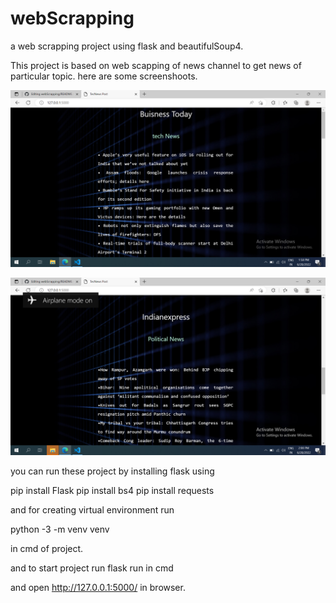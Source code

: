 # webScrapping
a web scrapping project using flask and beautifulSoup4.

This project is based on web scapping of news channel to get news of particular topic.
 here are some screenshoots.
 
 
 ![scrShoot](/static/image/sc1.png)
 
 ![scrShoot](/static/image/sc2.png)
 
 you can run these project by installing flask
 using 
  
 pip install Flask
 pip install bs4
 pip install requests
 
 and 
 for creating virtual environment run 
 
 python -3 -m venv venv
 
 in cmd of project.
 
 and to start project run flask run in cmd

and open http://127.0.0.1:5000/ in browser.
